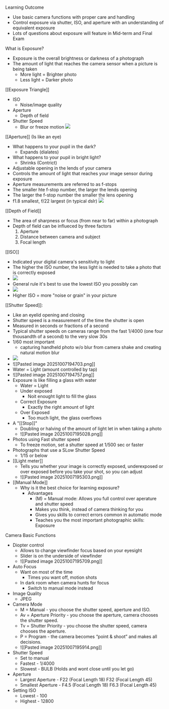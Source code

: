 Learning Outcome
* Use basic camera functions with proper care and handling
* Control exposure via shutter, ISO, and aperture with an understanding of equivalent exposure
* Lots of questions about exposure will feature in Mid-term and Final Exam

What is Exposure?
* Exposure is the overall brightness or darkness of a photograph
* The amount of light that reaches the camera sensor when a picture is being taken
	* More light = Brighter photo
	* Less light = Darker photo

[[Exposure Triangle]]
* ISO
	* Noise/image quality
* Aperture
	* Depth of field
* Shutter Speed
	* Blur or freeze motion
![](Pasted%20image%2020251007194446.png)

[[Aperture]] (Is like an eye)
* What happens to your pupil in the dark?
	* Expands (dialates)
* What happens to your pupil in bright light?
	* Shrinks (Contrict)
* Adjustable opening in the lends of your camera
* Controls the amount of light that reaches your image sensor during exposure
* Aperture measurements are referred to as f-stops
* The smaller hte f-stop number, the larger the lends opening
* The larger the f-stop number the smaller the lens opening
* f1.8 smallest, f/22 largest (in typical dslr)
![](Pasted%20image%2020251007194440.png)

[[Depth of Field]]
* The area of sharpness or focus (from near to far) within a photograph
* Depth of field can be influeced by three factors
	1. Aperture
	2. Distance between camera and subject
	3. Focal length

[[ISO]]
* Indicated your digital camera's sensitivity to light
* The higher the ISO number, the less light is needed to take a photo that is correctly exposed
* ![](Pasted%20image%2020251007194433.png)
* General rule it's best to use the lowest ISO you possibly can
* ![](Pasted%20image%2020251007194421.png)
* Higher ISO = more "noise or grain" in your picture

[[Shutter Speed]]:
* Like an eyelid opening and closing
* Shutter speed is a measurement of the time the shutter is open
* Measured in seconds or fractions of a second
* Typical shutter speeds on cameras range from the fast 1/4000 (one four thousandth of a second) to the very slow 30s
* 1/60 most important
	* capturing handheld photo w/o blur from camera shake and creating natural motion blur 
* ![](Pasted%20image%2020251007194408.png)
* ![[Pasted image 20251007194703.png]]
* Water = Light (amount controlled by tap)
* ![[Pasted image 20251007194757.png]]
* Exposure is like filling a glass with water
	* Water = Light
	* Under exposed
		* Noit enought light to fill the glass
	* Correct Exposure
		* Exactly the right amount of light
	* Over Exposed
		* Too much light, the glass overflows
* A "[[Stop]]"
	* Doubling or halving of the amount of light let in when taking a photo
	* ![[Pasted image 20251007195028.png]]
* Photos using Fast shutter speed
	* To freeze motion, set a shutter speed at 1/500 sec or faster
* Photographs that use a SLow Shutter Speed
	* 1/15 or below
* [[Light meter]]
	* Tells you whether your image is correctly exposed, underexposed or over exposed before you take your shot, so you can adjust
	* ![[Pasted image 20251007195303.png]]
* [[Manual Mode]]
	* Why is it the best choice for learning exposure?
		* Advantages
			* (M) = Manual mode: Allows you full control over aperature and shutter speed
			* Makes you think, instead of camera thinking for you
			* Gives you skills to correct errors common in automatic mode
			* Teaches you the most important photographic skills: Exposure

Camera Basic Functions
* Diopter control
	* Allows to change viewfinder focus based on your eyesight
	* Slider is on the underside of viewfinder
	* ![[Pasted image 20251007195709.png]]
* Auto Focus
	* Want on most of the time
		* Times you want off, motion shots
	* In dark room when camera hunts for focus
		* Switch to manual mode instead
* Image Quality
	* JPEG
* Camera Mode
	* M = Manual - you choose the shutter speed, aperture and ISO.  
	* Av = Aperture Priority - you choose the aperture, camera chooses the shutter speed.  
	* Tv = Shutter Priority - you choose the shutter speed, camera chooses the aperture.  
	* P = Program - the camera becomes “point & shoot” and makes all decisions.
	* ![[Pasted image 20251007195914.png]]
* Shutter Speed
	* Set to manual
	* Fastest - 1/4000
	* Slowest - BULB (Holds and wont close until you let go)
* Aperture
	* Largest Aperture - 
	  F22 (Focal Length 18)
	  F32 (Focal Length 45)
	* Smallest Aperture - 
	  F4.5 (Focal Length 18)
	  F6.3 (Focal Length 45)
* Setting ISO
	* Lowest - 100
	* Highest - 12800